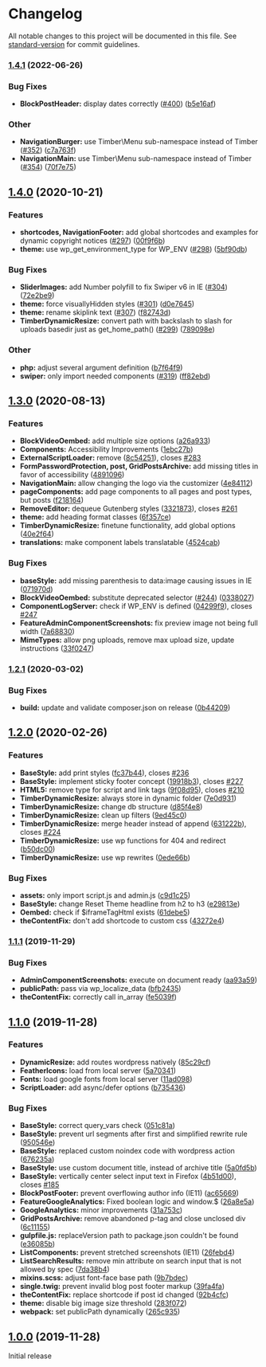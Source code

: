 # Changelog

All notable changes to this project will be documented in this file. See [standard-version](https://github.com/conventional-changelog/standard-version) for commit guidelines.

### [1.4.1](https://github.com/flyntwp/flynt/compare/v1.4.0...v1.4.1) (2022-06-26)


### Bug Fixes

* **BlockPostHeader:** display dates correctly ([#400](https://github.com/flyntwp/flynt/issues/400)) ([b5e16af](https://github.com/flyntwp/flynt/commit/b5e16af19ced21426a8bfe0b303e15c2eb5dcc97))


### Other

* **NavigationBurger:** use Timber\Menu sub-namespace instead of Timber ([#352](https://github.com/flyntwp/flynt/issues/352)) ([c7a763f](https://github.com/flyntwp/flynt/commit/c7a763f697f949f049773a3b42b616816450bb00))
* **NavigationMain:** use Timber\Menu sub-namespace instead of Timber ([#354](https://github.com/flyntwp/flynt/issues/354)) ([70f7e75](https://github.com/flyntwp/flynt/commit/70f7e75cde48241a9ff966d550226ba4782fad18))

## [1.4.0](https://github.com/flyntwp/flynt/compare/v1.3.0...v1.4.0) (2020-10-21)


### Features

* **shortcodes, NavigationFooter:** add global shortcodes and examples for dynamic copyright notices ([#297](https://github.com/flyntwp/flynt/issues/297)) ([00f9f6b](https://github.com/flyntwp/flynt/commit/00f9f6b754a6df41f31b3396ad97884e85f1172d))
* **theme:** use wp_get_environment_type for WP_ENV ([#298](https://github.com/flyntwp/flynt/issues/298)) ([5bf90db](https://github.com/flyntwp/flynt/commit/5bf90dbd26a51063f60d0a6af68ac800fca41555))


### Bug Fixes

* **SliderImages:** add Number polyfill to fix Swiper v6 in IE ([#304](https://github.com/flyntwp/flynt/issues/304)) ([72e2be9](https://github.com/flyntwp/flynt/commit/72e2be9307124c57e5a488beba968afd50d54498))
* **theme:** force visuallyHidden styles ([#301](https://github.com/flyntwp/flynt/issues/301)) ([d0e7645](https://github.com/flyntwp/flynt/commit/d0e76454a30c678f4af2e1938c468692f9373652))
* **theme:** rename skiplink text ([#307](https://github.com/flyntwp/flynt/issues/307)) ([f82743d](https://github.com/flyntwp/flynt/commit/f82743dfa7573e7cf54b78bee73349a2eb9e780d))
* **TimberDynamicResize:** convert path with backslash to slash for uploads basedir just as get_home_path() ([#299](https://github.com/flyntwp/flynt/issues/299)) ([789098e](https://github.com/flyntwp/flynt/commit/789098e51c677b504058fbffb0e7b5a66c8f54b5))


### Other

* **php:** adjust several argument definition  ([b7f64f9](https://github.com/flyntwp/flynt/commit/b7f64f9ef71a48beb08f147c89e70ae123c81c53))
* **swiper:** only import needed components ([#319](https://github.com/flyntwp/flynt/issues/319)) ([ff82ebd](https://github.com/flyntwp/flynt/commit/ff82ebdb70683504f18b85fa47fd2d5583cb4523))

## [1.3.0](https://github.com/flyntwp/flynt/compare/v1.2.1...v1.3.0) (2020-08-13)


### Features

* **BlockVideoOembed:** add multiple size options ([a26a933](https://github.com/flyntwp/flynt/commit/a26a933ce6b3b9b1abab732e551fbe1dc8fcb09c))
* **Components:** Accessibility Improvements ([1ebc27b](https://github.com/flyntwp/flynt/commit/1ebc27b386ac86398d8cc7ce2253388252eeb9bb))
* **ExternalScriptLoader:** remove ([8c54251](https://github.com/flyntwp/flynt/commit/8c542514e0fcfbad88c389f4863199db2a9a937b)), closes [#283](https://github.com/flyntwp/flynt/issues/283)
* **FormPasswordProtection, post, GridPostsArchive:** add missing titles in favor of accessibility ([4891096](https://github.com/flyntwp/flynt/commit/489109652e168d9936ac632b2b78f7c136b309ff))
* **NavigationMain:** allow changing the logo via the customizer ([4e84112](https://github.com/flyntwp/flynt/commit/4e8411260f5b5fdd2d13bbee6e5b0066578d61c5))
* **pageComponents:** add page components to all pages and post types, but posts ([f218164](https://github.com/flyntwp/flynt/commit/f218164d3c470a6976656b72f121570939c177df))
* **RemoveEditor:** dequeue Gutenberg styles ([3321873](https://github.com/flyntwp/flynt/commit/3321873109cba56fb66c01a365609a6521bacb37)), closes [#261](https://github.com/flyntwp/flynt/issues/261)
* **theme:** add heading format classes ([6f357ce](https://github.com/flyntwp/flynt/commit/6f357ceadd1d529916b39baae6d622ba25b4d018))
* **TimberDynamicResize:** finetune functionality, add global options ([40e2f64](https://github.com/flyntwp/flynt/commit/40e2f645f9c294d989e9269958ba3e0f9dbb60eb))
* **translations:** make component labels translatable ([4524cab](https://github.com/flyntwp/flynt/commit/4524cabdf0ad83d35fb711d580ce4359b4bc1154))


### Bug Fixes

* **baseStyle:** add missing parenthesis to data:image causing issues in IE ([071970d](https://github.com/flyntwp/flynt/commit/071970dd458dbef96628e7f092ab625d5a2fbeb8))
* **BlockVideoOembed:** substitute deprecated selector ([#244](https://github.com/flyntwp/flynt/issues/244)) ([0338027](https://github.com/flyntwp/flynt/commit/0338027dca6ed54dd96128c8e720ab6299ef30dd))
* **ComponentLogServer:** check if WP_ENV is defined ([04299f9](https://github.com/flyntwp/flynt/commit/04299f9253dc7ee9b92bf4600e7017c53bd66da6)), closes [#247](https://github.com/flyntwp/flynt/issues/247)
* **FeatureAdminComponentScreenshots:** fix preview image not being full width ([7a68830](https://github.com/flyntwp/flynt/commit/7a688307364bd23963b27764824d2194a3a9e50f))
* **MimeTypes:** allow png uploads, remove max upload size, update instructions ([33f0247](https://github.com/flyntwp/flynt/commit/33f0247241d27bc1650da348dbb51530076500f7))

### [1.2.1](https://github.com/flyntwp/flynt/compare/v1.2.0...v1.2.1) (2020-03-02)


### Bug Fixes

* **build:** update and validate composer.json on release ([0b44209](https://github.com/flyntwp/flynt/commit/0b44209e3ac71ab32f8af07e8eab5f72d8be9918))

## [1.2.0](https://github.com/flyntwp/flynt/compare/v1.1.1...v1.2.0) (2020-02-26)


### Features

* **BaseStyle:** add print styles ([fc37b44](https://github.com/flyntwp/flynt/commit/fc37b440bd4c0503ad29814e4c4419734fcc1838)), closes [#236](https://github.com/flyntwp/flynt/issues/236)
* **BaseStyle:** implement sticky footer concept ([19918b3](https://github.com/flyntwp/flynt/commit/19918b3caff4208ad40c0194e96ee2f32302874a)), closes [#227](https://github.com/flyntwp/flynt/issues/227)
* **HTML5:** remove type for script and link tags  ([9f08d95](https://github.com/flyntwp/flynt/commit/9f08d95b8f71a4d94be053189dbf3541e7fe3f48)), closes [#210](https://github.com/flyntwp/flynt/issues/210)
* **TimberDynamicResize:** always store in dynamic folder ([7e0d931](https://github.com/flyntwp/flynt/commit/7e0d93138465bb305e31e719d6d3fa184e4deb27))
* **TimberDynamicResize:** change db structure ([d85f4e8](https://github.com/flyntwp/flynt/commit/d85f4e8605a73999a6ed0099d53ed6a6d3efff8f))
* **TimberDynamicResize:** clean up filters ([9ed45c0](https://github.com/flyntwp/flynt/commit/9ed45c0c4f276ea60fadf92aaebf9810a4c714dc))
* **TimberDynamicResize:** merge header instead of append ([631222b](https://github.com/flyntwp/flynt/commit/631222ba46509a68b3d21ab87396bbcb8a15df0f)), closes [#224](https://github.com/flyntwp/flynt/issues/224)
* **TimberDynamicResize:** use wp functions for 404 and redirect ([b50dc00](https://github.com/flyntwp/flynt/commit/b50dc00dda09ce77482523f53f6a5a1cb5bfdfce))
* **TimberDynamicResize:** use wp rewrites ([0ede66b](https://github.com/flyntwp/flynt/commit/0ede66b2653b7644cc6ad94a46fc40f2f5a79cce))


### Bug Fixes

* **assets:** only import script.js and admin.js ([c9d1c25](https://github.com/flyntwp/flynt/commit/c9d1c25fef7ee58737341cdbcda9b5e7a367438a))
* **BaseStyle:** change Reset Theme headline from h2 to h3 ([e29813e](https://github.com/flyntwp/flynt/commit/e29813e6c80f3991aa029af1ef5ffe4269ce2836))
* **Oembed:** check if $iframeTagHtml exists ([61debe5](https://github.com/flyntwp/flynt/commit/61debe5ecc716ab7d3473ed7d9c4dbb815d38129))
* **theContentFix:** don't add shortcode to custom css ([43272e4](https://github.com/flyntwp/flynt/commit/43272e4728a790937d2a00f96a05fadef3c8359b))

### [1.1.1](https://github.com/flyntwp/flynt/compare/v1.1.0...v1.1.1) (2019-11-29)


### Bug Fixes

* **AdminComponentScreenshots:** execute on document ready ([aa93a59](https://github.com/flyntwp/flynt/commit/aa93a59699647119072c4f5b109cd02b0dc8acc7))
* **publicPath:** pass via wp_localize_data ([bfb2435](https://github.com/flyntwp/flynt/commit/bfb2435cc13e3045a7e34a5c34c9a5185156d29d))
* **theContentFix:** correctly call in_array ([fe5039f](https://github.com/flyntwp/flynt/commit/fe5039fe6bc85644f1e7b471040d549116a39a13))

## [1.1.0](https://github.com/flyntwp/flynt/compare/v1.0.0...v1.1.0) (2019-11-28)


### Features

* **DynamicResize:** add routes wordpress natively ([85c29cf](https://github.com/flyntwp/flynt/commit/85c29cf092c6a77db58526c63e8795154e441a25))
* **FeatherIcons:** load from local server ([5a70341](https://github.com/flyntwp/flynt/commit/5a703418e635a022c8ae4c4096c339b9feedd54d))
* **Fonts:** load google fonts from local server ([11ad098](https://github.com/flyntwp/flynt/commit/11ad09812dd1cb0f707b6e5a8b89ff9a4b4bbbcd))
* **ScriptLoader:** add async/defer options ([b735436](https://github.com/flyntwp/flynt/commit/b735436fd72f8e788b583842fa810dd3923d1db4))


### Bug Fixes

* **BaseStyle:** correct query_vars check ([051c81a](https://github.com/flyntwp/flynt/commit/051c81a73a04a03206b11418b64eb56b3851b6e5))
* **BaseStyle:** prevent url segments after first and simplified rewrite rule ([950546e](https://github.com/flyntwp/flynt/commit/950546e8e325cc24f9025a43e3fd059bcab862c3))
* **BaseStyle:** replaced custom noindex code with wordpress action ([676235a](https://github.com/flyntwp/flynt/commit/676235a50f87b3d911a8a8ec60ad7dde72d8e60f))
* **BaseStyle:** use custom document title, instead of archive title ([5a0fd5b](https://github.com/flyntwp/flynt/commit/5a0fd5b3a7f80e69f3b703f1cc5449c293eb8152))
* **BaseStyle:** vertically center select input text in Firefox ([4b51d00](https://github.com/flyntwp/flynt/commit/4b51d0015cf134b3f87a8abbafc6a8f02be895bc)), closes [#185](https://github.com/flyntwp/flynt/issues/185)
* **BlockPostFooter:** prevent overflowing author info (IE11) ([ac65669](https://github.com/flyntwp/flynt/commit/ac6566915cbe66f6d4872d3729d478ddf011ebe5))
* **FeatureGoogleAnalytics:** Fixed boolean logic and window.$ ([26a8e5a](https://github.com/flyntwp/flynt/commit/26a8e5a5ed25b0bdc29f3211a08e9a5db1cac771))
* **GoogleAnalytics:** minor improvements ([31a753c](https://github.com/flyntwp/flynt/commit/31a753cacd0f8583117b4c0f4d047a91e7a259f2))
* **GridPostsArchive:** remove abandoned p-tag and close unclosed div ([6c11155](https://github.com/flyntwp/flynt/commit/6c11155eb2402d5a6a0ccc2667958ba2dd34af8d))
* **gulpfile.js:** replaceVersion path to package.json couldn't be found ([e36085b](https://github.com/flyntwp/flynt/commit/e36085b959d0561e5e49fe550eba9234de1826c9))
* **ListComponents:** prevent stretched screenshots (IE11) ([26febd4](https://github.com/flyntwp/flynt/commit/26febd4c52a3b192f183504dd79e0dd54496758a))
* **ListSearchResults:** remove min attribute on search input that is not allowed by spec ([7da38b4](https://github.com/flyntwp/flynt/commit/7da38b45f5b83a8b789d565b8ce005ca6edc13cf))
* **mixins.scss:** adjust font-face base path ([9b7bdec](https://github.com/flyntwp/flynt/commit/9b7bdecc0d92d0c8d5edb66debd2442d03426c2c))
* **single.twig:** prevent invalid blog post footer markup ([39fa4fa](https://github.com/flyntwp/flynt/commit/39fa4fa31f21e5f44ec6340b36784a2c8a479211))
* **theContentFix:** replace shortcode if post id changed ([92b4cfc](https://github.com/flyntwp/flynt/commit/92b4cfc326947c5964182e7b5bf42bde765ef56a))
* **theme:** disable big image size threshold ([283f072](https://github.com/flyntwp/flynt/commit/283f072e8c0db57f37417adf86fa623329d68cb0))
* **webpack:** set publicPath dynamically ([265c935](https://github.com/flyntwp/flynt/commit/265c935e6d8a81fdab6513882ce1f5a60ab6348f))

## [1.0.0](https://github.com/flyntwp/flynt/releases/tag/v1.0.0) (2019-11-28)

Initial release
